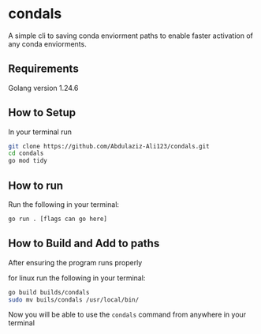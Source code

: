 # condals
A simple cli to saving conda enviorment paths to enable faster activation of any conda enviorments.

## Requirements
Golang version 1.24.6


## How to Setup 
In your terminal run

``` bash
git clone https://github.com/Abdulaziz-Ali123/condals.git
cd condals
go mod tidy
```

## How to run
Run the following in your terminal:
``` bash
go run . [flags can go here]
```

## How to Build and Add to paths
After ensuring the program runs properly

for linux run the following in your terminal:
``` bash
go build builds/condals
sudo mv buils/condals /usr/local/bin/ 
```

Now you will be able to use the `condals` command from anywhere in your terminal
